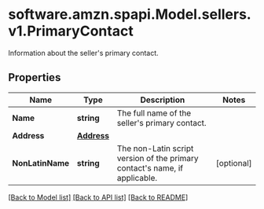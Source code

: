 # software.amzn.spapi.Model.sellers.v1.PrimaryContact
Information about the seller's primary contact.

## Properties

Name | Type | Description | Notes
------------ | ------------- | ------------- | -------------
**Name** | **string** | The full name of the seller&#39;s primary contact. | 
**Address** | [**Address**](Address.md) |  | 
**NonLatinName** | **string** | The non-Latin script version of the primary contact&#39;s name, if applicable. | [optional] 

[[Back to Model list]](../README.md#documentation-for-models) [[Back to API list]](../README.md#documentation-for-api-endpoints) [[Back to README]](../README.md)

